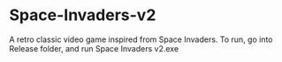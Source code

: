 # Space-Invaders-v2
A retro classic video game inspired from Space Invaders. To run, go into Release folder, and run Space Invaders v2.exe
